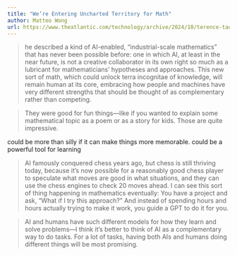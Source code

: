 ```yaml
---
title: "We’re Entering Uncharted Territory for Math"
author: Matteo Wong
url: https://www.theatlantic.com/technology/archive/2024/10/terence-tao-ai-interview/680153/?utm_source=feed
---
```


> he described a kind of AI-enabled, “industrial-scale mathematics” that has never been possible before: one in which AI, at least in the near future, is not a creative collaborator in its own right so much as a lubricant for mathematicians’ hypotheses and approaches. This new sort of math, which could unlock terra incognitae of knowledge, will remain human at its core, embracing how people and machines have very different strengths that should be thought of as complementary rather than competing.


> They were good for fun things—like if you wanted to explain some mathematical topic as a poem or as a story for kids. Those are quite impressive.

could be more than silly if it can make things more memorable. could be a powerful tool for learning


> AI famously conquered chess years ago, but chess is still thriving today, because it’s now possible for a reasonably good chess player to speculate what moves are good in what situations, and they can use the chess engines to check 20 moves ahead. I can see this sort of thing happening in mathematics eventually: You have a project and ask, “What if I try this approach?” And instead of spending hours and hours actually trying to make it work, you guide a GPT to do it for you.


> AI and humans have such different models for how they learn and solve problems—I think it’s better to think of AI as a complementary way to do tasks. For a lot of tasks, having both AIs and humans doing different things will be most promising.



